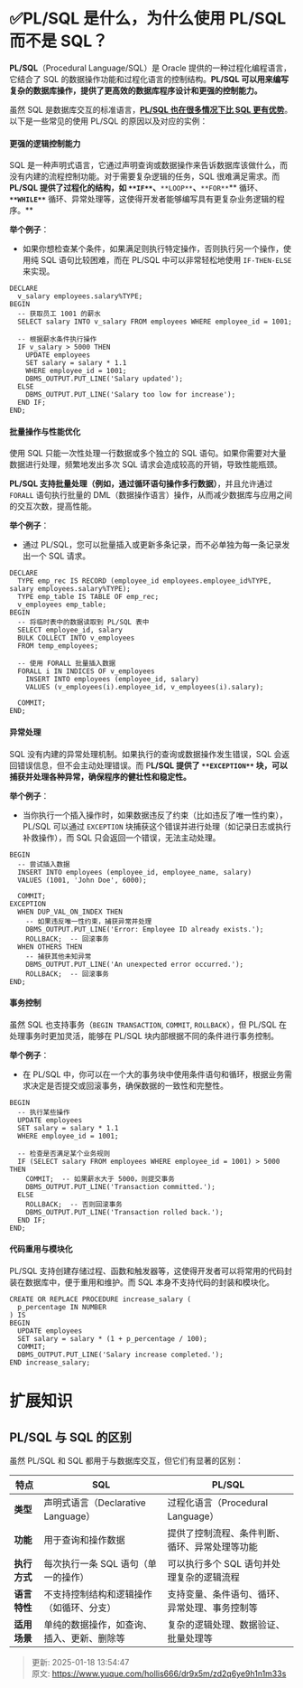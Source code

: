 # ✅PL/SQL 是什么，为什么使用 PL/SQL 而不是 SQL？

**PL/SQL**（Procedural Language/SQL）是 Oracle 提供的一种过程化编程语言，它结合了 SQL 的数据操作功能和过程化语言的控制结构。**PL/SQL 可以用来编写复杂的数据库操作，提供了更高效的数据库程序设计和更强的控制能力。**



虽然 SQL 是数据库交互的标准语言，**<u>PL/SQL 也在很多情况下比 SQL 更有优势</u>**。以下是一些常见的使用 PL/SQL 的原因以及对应的实例：



#### **更强的逻辑控制能力**
SQL 是一种声明式语言，它通过声明查询或数据操作来告诉数据库该做什么，而没有内建的流程控制功能。对于需要复杂逻辑的任务，SQL 很难满足需求。而 **PL/SQL 提供了过程化的结构，如 **`**IF**`**、**`**LOOP**`**、**`**FOR**`** 循环、**`**WHILE**`** 循环、异常处理等，这使得开发者能够编写具有更复杂业务逻辑的程序。**

**举个例子**：

+ 如果你想检查某个条件，如果满足则执行特定操作，否则执行另一个操作，使用纯 SQL 语句比较困难，而在 PL/SQL 中可以非常轻松地使用 `IF-THEN-ELSE` 来实现。



```plain
DECLARE
  v_salary employees.salary%TYPE;
BEGIN
  -- 获取员工 1001 的薪水
  SELECT salary INTO v_salary FROM employees WHERE employee_id = 1001;

  -- 根据薪水条件执行操作
  IF v_salary > 5000 THEN
    UPDATE employees 
    SET salary = salary * 1.1 
    WHERE employee_id = 1001;
    DBMS_OUTPUT.PUT_LINE('Salary updated');
  ELSE
    DBMS_OUTPUT.PUT_LINE('Salary too low for increase');
  END IF;
END;
```



#### **批量操作与性能优化**
使用 SQL 只能一次性处理一行数据或多个独立的 SQL 语句。如果你需要对大量数据进行处理，频繁地发出多次 SQL 请求会造成较高的开销，导致性能瓶颈。

**PL/SQL 支持批量处理（例如，通过循环语句操作多行数据）**，并且允许通过 `FORALL` 语句执行批量的 DML（数据操作语言）操作，从而减少数据库与应用之间的交互次数，提高性能。

**举个例子**：

+ 通过 PL/SQL，您可以批量插入或更新多条记录，而不必单独为每一条记录发出一个 SQL 请求。



```plain
DECLARE
  TYPE emp_rec IS RECORD (employee_id employees.employee_id%TYPE, salary employees.salary%TYPE);
  TYPE emp_table IS TABLE OF emp_rec;
  v_employees emp_table;
BEGIN
  -- 将临时表中的数据读取到 PL/SQL 表中
  SELECT employee_id, salary
  BULK COLLECT INTO v_employees
  FROM temp_employees;

  -- 使用 FORALL 批量插入数据
  FORALL i IN INDICES OF v_employees
    INSERT INTO employees (employee_id, salary)
    VALUES (v_employees(i).employee_id, v_employees(i).salary);
  
  COMMIT;
END;

```



#### **异常处理**
SQL 没有内建的异常处理机制。如果执行的查询或数据操作发生错误，SQL 会返回错误信息，但不会主动处理错误。而 P**L/SQL 提供了 **`**EXCEPTION**`** 块，可以捕获并处理各种异常，确保程序的健壮性和稳定性。**

**举个例子**：

+ 当你执行一个插入操作时，如果数据违反了约束（比如违反了唯一性约束），PL/SQL 可以通过 `EXCEPTION` 块捕获这个错误并进行处理（如记录日志或执行补救操作），而 SQL 只会返回一个错误，无法主动处理。



```plain
BEGIN
  -- 尝试插入数据
  INSERT INTO employees (employee_id, employee_name, salary)
  VALUES (1001, 'John Doe', 6000);
  
  COMMIT;
EXCEPTION
  WHEN DUP_VAL_ON_INDEX THEN
    -- 如果违反唯一性约束，捕获异常并处理
    DBMS_OUTPUT.PUT_LINE('Error: Employee ID already exists.');
    ROLLBACK;  -- 回滚事务
  WHEN OTHERS THEN
    -- 捕获其他未知异常
    DBMS_OUTPUT.PUT_LINE('An unexpected error occurred.');
    ROLLBACK;  -- 回滚事务
END;

```



#### **事务控制**
虽然 SQL 也支持事务（`BEGIN TRANSACTION`, `COMMIT`, `ROLLBACK`），但 PL/SQL 在处理事务时更加灵活，能够在 PL/SQL 块内部根据不同的条件进行事务控制。

**举个例子**：

+ 在 PL/SQL 中，你可以在一个大的事务块中使用条件语句和循环，根据业务需求决定是否提交或回滚事务，确保数据的一致性和完整性。



```plain
BEGIN
  -- 执行某些操作
  UPDATE employees
  SET salary = salary * 1.1
  WHERE employee_id = 1001;
  
  -- 检查是否满足某个业务规则
  IF (SELECT salary FROM employees WHERE employee_id = 1001) > 5000 THEN
    COMMIT;  -- 如果薪水大于 5000，则提交事务
    DBMS_OUTPUT.PUT_LINE('Transaction committed.');
  ELSE
    ROLLBACK;  -- 否则回滚事务
    DBMS_OUTPUT.PUT_LINE('Transaction rolled back.');
  END IF;
END;
```



#### **代码重用与模块化**
PL/SQL 支持创建存储过程、函数和触发器等，这使得开发者可以将常用的代码封装在数据库中，便于重用和维护。而 SQL 本身不支持代码的封装和模块化。



```plain
CREATE OR REPLACE PROCEDURE increase_salary (
  p_percentage IN NUMBER
) IS
BEGIN
  UPDATE employees
  SET salary = salary * (1 + p_percentage / 100);
  COMMIT;
  DBMS_OUTPUT.PUT_LINE('Salary increase completed.');
END increase_salary;

```

# 扩展知识
## PL/SQL 与 SQL 的区别
虽然 PL/SQL 和 SQL 都用于与数据库交互，但它们有显著的区别：

| **特点** | **SQL** | **PL/SQL** |
| --- | --- | --- |
| **类型** | 声明式语言（Declarative Language） | 过程化语言（Procedural Language） |
| **功能** | 用于查询和操作数据 | 提供了控制流程、条件判断、循环、异常处理等功能 |
| **执行方式** | 每次执行一条 SQL 语句（单一的操作） | 可以执行多个 SQL 语句并处理复杂的逻辑流程 |
| **语言特性** | 不支持控制结构和逻辑操作（如循环、分支） | 支持变量、条件语句、循环、异常处理、事务控制等 |
| **适用场景** | 单纯的数据操作，如查询、插入、更新、删除等 | 复杂的逻辑处理、数据验证、批量处理等 |






> 更新: 2025-01-18 13:54:47  
> 原文: <https://www.yuque.com/hollis666/dr9x5m/zd2q6ye9h1n1m33s>